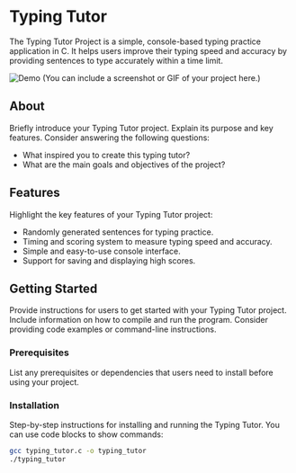 # Typing Tutor 

The Typing Tutor Project is a simple, console-based typing practice application in C. It helps users improve their typing speed and accuracy by providing sentences to type accurately within a time limit.

![Demo](demo.gif) (You can include a screenshot or GIF of your project here.)


## About

Briefly introduce your Typing Tutor project. Explain its purpose and key features. Consider answering the following questions:

- What inspired you to create this typing tutor?
- What are the main goals and objectives of the project?

## Features

Highlight the key features of your Typing Tutor project:

- Randomly generated sentences for typing practice.
- Timing and scoring system to measure typing speed and accuracy.
- Simple and easy-to-use console interface.
- Support for saving and displaying high scores.

## Getting Started

Provide instructions for users to get started with your Typing Tutor project. Include information on how to compile and run the program. Consider providing code examples or command-line instructions.

### Prerequisites

List any prerequisites or dependencies that users need to install before using your project.

### Installation

Step-by-step instructions for installing and running the Typing Tutor. You can use code blocks to show commands:

```bash
gcc typing_tutor.c -o typing_tutor
./typing_tutor

